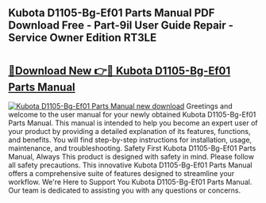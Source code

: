 ## Kubota D1105-Bg-Ef01 Parts Manual PDF Download Free - Part-9il User Guide Repair - Service Owner Edition RT3LE

# <h2><a href="http://bc90714.oget.top/?id=Kubota+D1105-Bg-Ef01+Parts+Manual">🔗Download New 👉🔴 Kubota D1105-Bg-Ef01 Parts Manual</a></h2>

[![Kubota D1105-Bg-Ef01 Parts Manual new download](https://i.imgur.com/5g1atiW.png)](http://bc90714.oget.top/?id=Kubota+D1105-Bg-Ef01+Parts+Manual)
Greetings and welcome to the user manual for your newly obtained Kubota D1105-Bg-Ef01 Parts Manual. This manual is intended to help you become an expert user of your product by providing a detailed explanation of its features, functions, and benefits. You will find step-by-step instructions for installation, usage, maintenance, and troubleshooting. Safety First Kubota D1105-Bg-Ef01 Parts Manual, Always This product is designed with safety in mind. Please follow all safety precautions. This innovative Kubota D1105-Bg-Ef01 Parts Manual offers a comprehensive suite of features designed to streamline your workflow. We're Here to Support You Kubota D1105-Bg-Ef01 Parts Manual. Our team is dedicated to assisting you with any questions or concerns.
